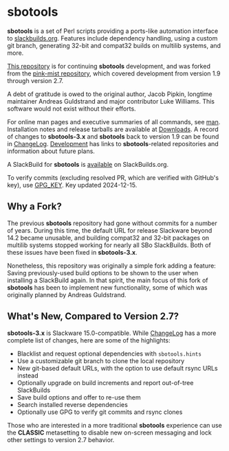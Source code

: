 # sbotools

**sbotools** is a set of Perl scripts providing a ports-like automation interface to [slackbuilds.org](https://slackbuilds.org). Features include dependency handling, using a custom git branch, generating 32-bit and compat32 builds on multilib systems, and more.

[This repository](https://github.com/pghvlaans/sbotools/) is for continuing **sbotools** development, and was forked from the [pink-mist repository](https://github.com/pghvlaans/pink-mist/sbotools/), which covered development from version 1.9 through version 2.7.

A debt of gratitude is owed to the original author, Jacob Pipkin, longtime maintainer Andreas Guldstrand and major contributor Luke Williams. This software would not exist without their efforts.

For online man pages and executive summaries of all commands, see [man](/sbotools/man/). Installation notes and release tarballs are available at [Downloads](/sbotools/downloads/). A record of changes to **sbotools-3.x** and **sbotools** back to version 1.9 can be found in [ChangeLog](/sbotools/ChangeLog/). [Development](/sbotools/development/) has links to **sbotools**-related repositories and information about future plans.

A SlackBuild for **sbotools** is [available](https://slackbuilds.org/repository/15.0/system/sbotools/) on SlackBuilds.org.

To verify commits (excluding resolved PR, which are verified with GitHub's key), use [GPG_KEY](/sbotools/downloads/GPG_KEY). Key updated 2024-12-15.

## Why a Fork?

The previous **sbotools** repository had gone without commits for a number of years. During this time, the default URL for release Slackware beyond 14.2 became unusable, and building compat32 and 32-bit packages on multilib systems stopped working for nearly all SBo SlackBuilds. Both of these issues have been fixed in **sbotools-3.x**.

Nonetheless, this repository was originally a simple fork adding a feature: Saving previously-used build options to be shown to the user when installing a SlackBuild again. In that spirit, the main focus of this fork of **sbotools** has been to implement new functionality, some of which was originally planned by Andreas Guldstrand.

## What's New, Compared to Version 2.7?
**sbotools-3.x** is Slackware 15.0-compatible. While [ChangeLog](/sbotools/ChangeLog/) has a more complete list of changes, here are some of the highlights:

* Blacklist and request optional dependencies with `sbotools.hints`
* Use a customizable git branch to clone the local repository
* New git-based default URLs, with the option to use default rsync URLs instead
* Optionally upgrade on build increments and report out-of-tree SlackBuilds
* Save build options and offer to re-use them
* Search installed reverse dependencies
* Optionally use GPG to verify git commits and rsync clones

Those who are interested in a more traditional **sbotools** experience can use the **CLASSIC** metasetting to disable new on-screen messaging and lock other settings to version 2.7 behavior.
